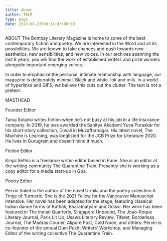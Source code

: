 ```yaml
---
title: About
author: TBLM
type: page
date: 2013-06-23T09:34:03+00:00
---
```


ABOUT
The Bombay Literary Magazine is home to some of the best contemporary fiction and poetry. We are interested in the Word and all its possibilities. We are known to take chances and push towards new aesthetics, new sensibilities, and new voices. In our archives spanning the last 8 years, you will find the work of established writers and prize winners alongside important emerging voices.

In order to emphasize the personal, intimate relationship with language, our magazine is deliberately minimal. Black and white. Ink and milk. In a world of hyperlinks and GIFS, we believe this cuts out the clutter. The text is not a pretext.

MASTHEAD

Founder Editor

Tanuj Solanki writes fiction when he’s not busy at his job in a life insurance company. In 2019, he was awarded the Sahitya Akademi Yuva Puraskar for his short-story collection, Diwali in Muzaffarnagar. His latest novel, The Machine is Learning, was longlisted for the JCB Prize for Literature 2020. He lives in Gurugram and doesn’t mind it much.

Fiction Editor

Kinjal Sethia is a freelance writer-editor based in Pune. She is an editor at the writing community The Quarantine Train. Presently she is working as a copy editor for a media start-up in Goa.

Poetry Editor

Pervin Saket is the author of the novel Urmila and the poetry collection A Tinge of Turmeric. She is the 2021 Fellow for the Vancouver Manuscript Intensive. Her novel has been adapted for the stage, featuring classical Indian dance forms of Kathak, Bharatnatyam and Odissi. Her work has been featured in The Indian Quarterly, Singapore Unbound, The Joao-Roque Literary Journal, Paris Lit Up, Usawa Literary Review, Tiferet, Borderless Journal, The Madras Courier, Alipore Post, Cold Noon, and others. Pervin is co-founder of the annual Dum Pukht Writers’ Workshop, and Managing Editor of the writing collective The Quarantine Train.
